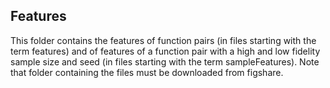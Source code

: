 ## Features

This folder contains the features of function pairs (in files starting with the term features) and of features of a function pair with a high and low fidelity sample size and seed (in files starting with the term sampleFeatures). Note that folder containing the files must be downloaded from figshare.